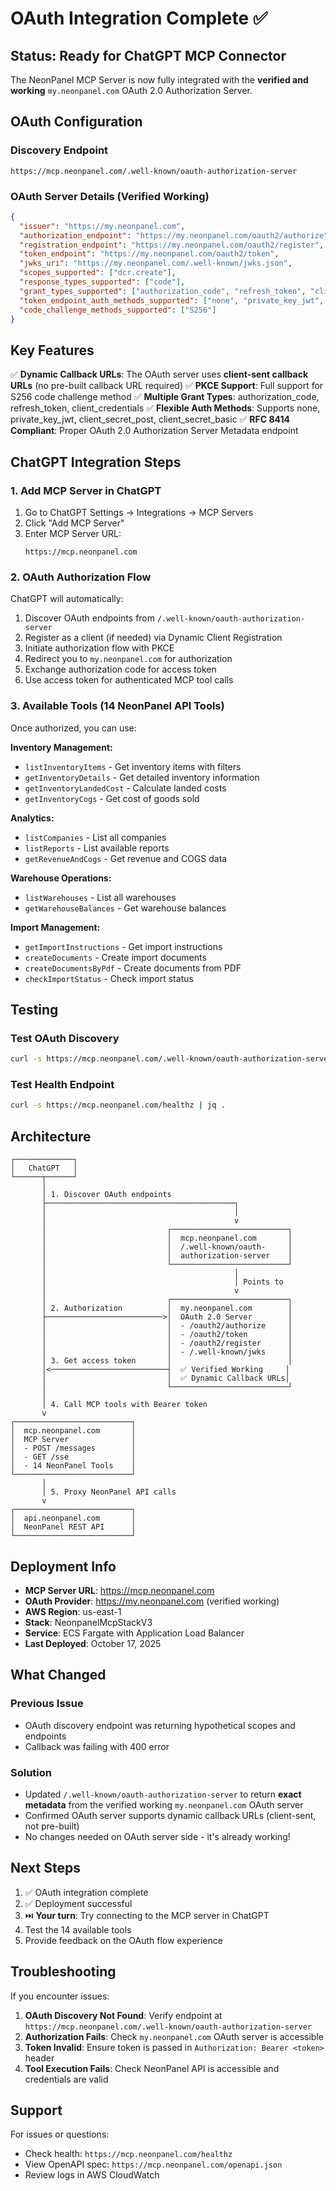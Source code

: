 # OAuth Integration Complete ✅

## Status: Ready for ChatGPT MCP Connector

The NeonPanel MCP Server is now fully integrated with the **verified and working** `my.neonpanel.com` OAuth 2.0 Authorization Server.

## OAuth Configuration

### Discovery Endpoint
```
https://mcp.neonpanel.com/.well-known/oauth-authorization-server
```

### OAuth Server Details (Verified Working)
```json
{
  "issuer": "https://my.neonpanel.com",
  "authorization_endpoint": "https://my.neonpanel.com/oauth2/authorize",
  "registration_endpoint": "https://my.neonpanel.com/oauth2/register",
  "token_endpoint": "https://my.neonpanel.com/oauth2/token",
  "jwks_uri": "https://my.neonpanel.com/.well-known/jwks.json",
  "scopes_supported": ["dcr.create"],
  "response_types_supported": ["code"],
  "grant_types_supported": ["authorization_code", "refresh_token", "client_credentials"],
  "token_endpoint_auth_methods_supported": ["none", "private_key_jwt", "client_secret_post", "client_secret_basic"],
  "code_challenge_methods_supported": ["S256"]
}
```

## Key Features

✅ **Dynamic Callback URLs**: The OAuth server uses **client-sent callback URLs** (no pre-built callback URL required)
✅ **PKCE Support**: Full support for S256 code challenge method
✅ **Multiple Grant Types**: authorization_code, refresh_token, client_credentials
✅ **Flexible Auth Methods**: Supports none, private_key_jwt, client_secret_post, client_secret_basic
✅ **RFC 8414 Compliant**: Proper OAuth 2.0 Authorization Server Metadata endpoint

## ChatGPT Integration Steps

### 1. Add MCP Server in ChatGPT
1. Go to ChatGPT Settings → Integrations → MCP Servers
2. Click "Add MCP Server"
3. Enter MCP Server URL:
   ```
   https://mcp.neonpanel.com
   ```

### 2. OAuth Authorization Flow
ChatGPT will automatically:
1. Discover OAuth endpoints from `/.well-known/oauth-authorization-server`
2. Register as a client (if needed) via Dynamic Client Registration
3. Initiate authorization flow with PKCE
4. Redirect you to `my.neonpanel.com` for authorization
5. Exchange authorization code for access token
6. Use access token for authenticated MCP tool calls

### 3. Available Tools (14 NeonPanel API Tools)
Once authorized, you can use:

**Inventory Management:**
- `listInventoryItems` - Get inventory items with filters
- `getInventoryDetails` - Get detailed inventory information
- `getInventoryLandedCost` - Calculate landed costs
- `getInventoryCogs` - Get cost of goods sold

**Analytics:**
- `listCompanies` - List all companies
- `listReports` - List available reports
- `getRevenueAndCogs` - Get revenue and COGS data

**Warehouse Operations:**
- `listWarehouses` - List all warehouses
- `getWarehouseBalances` - Get warehouse balances

**Import Management:**
- `getImportInstructions` - Get import instructions
- `createDocuments` - Create import documents
- `createDocumentsByPdf` - Create documents from PDF
- `checkImportStatus` - Check import status

## Testing

### Test OAuth Discovery
```bash
curl -s https://mcp.neonpanel.com/.well-known/oauth-authorization-server | jq .
```

### Test Health Endpoint
```bash
curl -s https://mcp.neonpanel.com/healthz | jq .
```

## Architecture

```
┌─────────────┐
│   ChatGPT   │
└──────┬──────┘
       │
       │ 1. Discover OAuth endpoints
       ├──────────────────────────────────────────┐
       │                                          │
       │                                          v
       │                           ┌──────────────────────────┐
       │                           │  mcp.neonpanel.com       │
       │                           │  /.well-known/oauth-     │
       │                           │  authorization-server    │
       │                           └──────────────────────────┘
       │                                          │
       │                                          │ Points to
       │                                          v
       │                           ┌──────────────────────────┐
       │ 2. Authorization          │  my.neonpanel.com        │
       ├──────────────────────────>│  OAuth 2.0 Server        │
       │                           │  - /oauth2/authorize     │
       │                           │  - /oauth2/token         │
       │                           │  - /oauth2/register      │
       │                           │  - /.well-known/jwks     │
       │ 3. Get access token       │                          │
       │<──────────────────────────┤  ✅ Verified Working     │
       │                           │  ✅ Dynamic Callback URLs│
       │                           └──────────────────────────┘
       │
       │ 4. Call MCP tools with Bearer token
       v
┌──────────────────────────┐
│  mcp.neonpanel.com       │
│  MCP Server              │
│  - POST /messages        │
│  - GET /sse              │
│  - 14 NeonPanel Tools    │
└──────────────────────────┘
       │
       │ 5. Proxy NeonPanel API calls
       v
┌──────────────────────────┐
│  api.neonpanel.com       │
│  NeonPanel REST API      │
└──────────────────────────┘
```

## Deployment Info

- **MCP Server URL**: https://mcp.neonpanel.com
- **OAuth Provider**: https://my.neonpanel.com (verified working)
- **AWS Region**: us-east-1
- **Stack**: NeonpanelMcpStackV3
- **Service**: ECS Fargate with Application Load Balancer
- **Last Deployed**: October 17, 2025

## What Changed

### Previous Issue
- OAuth discovery endpoint was returning hypothetical scopes and endpoints
- Callback was failing with 400 error

### Solution
- Updated `/.well-known/oauth-authorization-server` to return **exact metadata** from the verified working `my.neonpanel.com` OAuth server
- Confirmed OAuth server supports dynamic callback URLs (client-sent, not pre-built)
- No changes needed on OAuth server side - it's already working!

## Next Steps

1. ✅ OAuth integration complete
2. ✅ Deployment successful
3. ⏭️ **Your turn**: Try connecting to the MCP server in ChatGPT
4. Test the 14 available tools
5. Provide feedback on the OAuth flow experience

## Troubleshooting

If you encounter issues:

1. **OAuth Discovery Not Found**: Verify endpoint at `https://mcp.neonpanel.com/.well-known/oauth-authorization-server`
2. **Authorization Fails**: Check `my.neonpanel.com` OAuth server is accessible
3. **Token Invalid**: Ensure token is passed in `Authorization: Bearer <token>` header
4. **Tool Execution Fails**: Check NeonPanel API is accessible and credentials are valid

## Support

For issues or questions:
- Check health: `https://mcp.neonpanel.com/healthz`
- View OpenAPI spec: `https://mcp.neonpanel.com/openapi.json`
- Review logs in AWS CloudWatch

